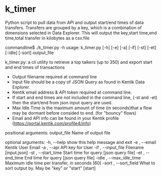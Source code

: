 # k_timer
Python script to pull data from API and output start/end times of data transfers.
Transfers are grouped by a key, which is a combination of dimensions selected in Data Explorer.
This will output the key,start time,end time,total transfer in kilobytes as a csv.file

commandline$ ./k_timer.py -h
usage: k_timer.py [-h] [-e] [-a] [-if] [-st] [-et] [-idle] [-sort] output_file

k_timer.py: a cli utility to retrieve a top talkers (up to 350) and export start and end times of transactions
- Output filename required at command line
- Input file should be a copy of JSON Query as found in Kentik Data Explorer.
- Kentik email address & API token required at command line.
- If start and end times are not included in the command line, (-st and -et) then the start/end from json input query are used.
- Max Idle Time is the maximum amount of time (in seconds)that a flow may be dormant before consided to end.  (for "bouncy" flows)
- Email and API info can be found in your Kentik profile (https://portal.kentik.com/profile4/info)

positional arguments:
  output_file           Name of output file

optional arguments:
  -h, --help            show this help message and exit
  -e , --email          Kentik User Email
  -a , --api            API key for User
  -if , --input_file    Filename [input.json]
  -st , --start_time    Start time for query [json query file]
  -et , --end_time      End time for query [json query file]
  -idle , --max_idle_time
                        Maximum idle time per transfer, in seconds [60]
  -sort , --sort_field
                        What to sort output by.  May be "key" or "start" [start]
